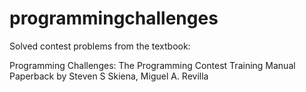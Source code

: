 # programmingchallenges

Solved contest problems from the textbook:

Programming Challenges: The Programming Contest Training Manual Paperback
by Steven S Skiena, Miguel A. Revilla 
